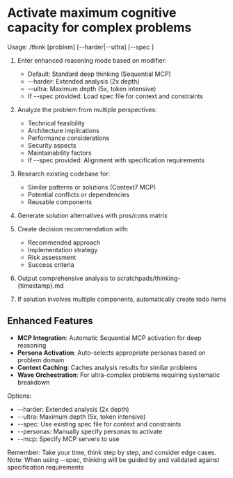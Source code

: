 # Activate maximum cognitive capacity for complex problems

Usage: /think [problem] [--harder|--ultra] [--spec <spec-file>]

1. Enter enhanced reasoning mode based on modifier:
   - Default: Standard deep thinking (Sequential MCP)
   - --harder: Extended analysis (2x depth)
   - --ultra: Maximum depth (5x, token intensive)
   - If --spec provided: Load spec file for context and constraints

2. Analyze the problem from multiple perspectives:
   - Technical feasibility
   - Architecture implications
   - Performance considerations
   - Security aspects
   - Maintainability factors
   - If --spec provided: Alignment with specification requirements

3. Research existing codebase for:
   - Similar patterns or solutions (Context7 MCP)
   - Potential conflicts or dependencies
   - Reusable components

4. Generate solution alternatives with pros/cons matrix

5. Create decision recommendation with:
   - Recommended approach
   - Implementation strategy
   - Risk assessment
   - Success criteria

6. Output comprehensive analysis to scratchpads/thinking-{timestamp}.md

7. If solution involves multiple components, automatically create todo items

## Enhanced Features

- **MCP Integration**: Automatic Sequential MCP activation for deep reasoning
- **Persona Activation**: Auto-selects appropriate personas based on problem domain
- **Context Caching**: Caches analysis results for similar problems
- **Wave Orchestration**: For ultra-complex problems requiring systematic breakdown

Options:
- --harder: Extended analysis (2x depth)
- --ultra: Maximum depth (5x, token intensive)
- --spec: Use existing spec file for context and constraints
- --personas: Manually specify personas to activate
- --mcp: Specify MCP servers to use

Remember: Take your time, think step by step, and consider edge cases.
Note: When using --spec, thinking will be guided by and validated against specification requirements